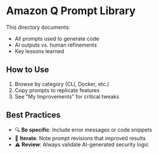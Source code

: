 # Amazon Q Prompt Library  

This directory documents:  

- All prompts used to generate code  
- AI outputs vs. human refinements  
- Key lessons learned  

## **How to Use**  

1. Browse by category (CLI, Docker, etc.)  
2. Copy prompts to replicate features  
3. See "My Improvements" for critical tweaks  

## **Best Practices**  

- 🔍 **Be specific**: Include error messages or code snippets  
- 🔄 **Iterate**: Note prompt revisions that improved results  
- ⚠️ **Review**: Always validate AI-generated security logic  